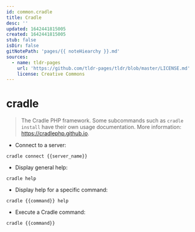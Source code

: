 ```yaml
---
id: common.cradle
title: Cradle
desc: ''
updated: 1642441815005
created: 1642441815005
stub: false
isDir: false
gitNotePath: 'pages/{{ noteHiearchy }}.md'
sources:
  - name: tldr-pages
    url: 'https://github.com/tldr-pages/tldr/blob/master/LICENSE.md'
    license: Creative Commons
---
```

# cradle

> The Cradle PHP framework.
> Some subcommands such as `cradle install` have their own usage documentation.
> More information: <https://cradlephp.github.io>.

- Connect to a server:

`cradle connect {{server_name}}`

- Display general help:

`cradle help`

- Display help for a specific command:

`cradle {{command}} help`

- Execute a Cradle command:

`cradle {{command}}`

